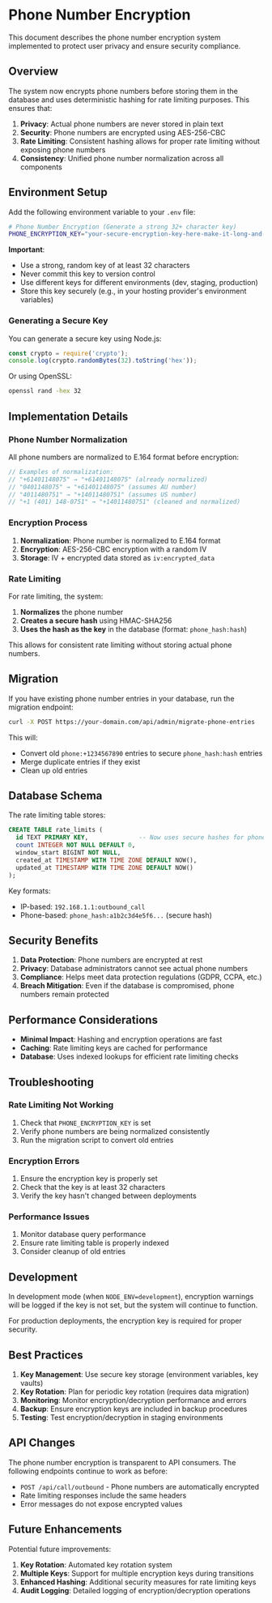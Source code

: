 # Phone Number Encryption

This document describes the phone number encryption system implemented to protect user privacy and ensure security compliance.

## Overview

The system now encrypts phone numbers before storing them in the database and uses deterministic hashing for rate limiting purposes. This ensures that:

1. **Privacy**: Actual phone numbers are never stored in plain text
2. **Security**: Phone numbers are encrypted using AES-256-CBC
3. **Rate Limiting**: Consistent hashing allows for proper rate limiting without exposing phone numbers
4. **Consistency**: Unified phone number normalization across all components

## Environment Setup

Add the following environment variable to your `.env` file:

```bash
# Phone Number Encryption (Generate a strong 32+ character key)
PHONE_ENCRYPTION_KEY="your-secure-encryption-key-here-make-it-long-and-random"
```

**Important**: 
- Use a strong, random key of at least 32 characters
- Never commit this key to version control
- Use different keys for different environments (dev, staging, production)
- Store this key securely (e.g., in your hosting provider's environment variables)

### Generating a Secure Key

You can generate a secure key using Node.js:

```javascript
const crypto = require('crypto');
console.log(crypto.randomBytes(32).toString('hex'));
```

Or using OpenSSL:

```bash
openssl rand -hex 32
```

## Implementation Details

### Phone Number Normalization

All phone numbers are normalized to E.164 format before encryption:

```javascript
// Examples of normalization:
// "+61401148075" → "+61401148075" (already normalized)
// "0401148075" → "+61401148075" (assumes AU number)
// "4011480751" → "+14011480751" (assumes US number)
// "+1 (401) 148-0751" → "+14011480751" (cleaned and normalized)
```

### Encryption Process

1. **Normalization**: Phone number is normalized to E.164 format
2. **Encryption**: AES-256-CBC encryption with a random IV
3. **Storage**: IV + encrypted data stored as `iv:encrypted_data`

### Rate Limiting

For rate limiting, the system:

1. **Normalizes** the phone number
2. **Creates a secure hash** using HMAC-SHA256
3. **Uses the hash as the key** in the database (format: `phone_hash:hash`)

This allows for consistent rate limiting without storing actual phone numbers.

## Migration

If you have existing phone number entries in your database, run the migration endpoint:

```bash
curl -X POST https://your-domain.com/api/admin/migrate-phone-entries
```

This will:
- Convert old `phone:+1234567890` entries to secure `phone_hash:hash` entries
- Merge duplicate entries if they exist
- Clean up old entries

## Database Schema

The rate limiting table stores:

```sql
CREATE TABLE rate_limits (
  id TEXT PRIMARY KEY,              -- Now uses secure hashes for phone numbers
  count INTEGER NOT NULL DEFAULT 0,
  window_start BIGINT NOT NULL,
  created_at TIMESTAMP WITH TIME ZONE DEFAULT NOW(),
  updated_at TIMESTAMP WITH TIME ZONE DEFAULT NOW()
);
```

Key formats:
- IP-based: `192.168.1.1:outbound_call`
- Phone-based: `phone_hash:a1b2c3d4e5f6...` (secure hash)

## Security Benefits

1. **Data Protection**: Phone numbers are encrypted at rest
2. **Privacy**: Database administrators cannot see actual phone numbers
3. **Compliance**: Helps meet data protection regulations (GDPR, CCPA, etc.)
4. **Breach Mitigation**: Even if the database is compromised, phone numbers remain protected

## Performance Considerations

- **Minimal Impact**: Hashing and encryption operations are fast
- **Caching**: Rate limiting keys are cached for performance
- **Database**: Uses indexed lookups for efficient rate limiting checks

## Troubleshooting

### Rate Limiting Not Working

1. Check that `PHONE_ENCRYPTION_KEY` is set
2. Verify phone numbers are being normalized consistently
3. Run the migration script to convert old entries

### Encryption Errors

1. Ensure the encryption key is properly set
2. Check that the key is at least 32 characters
3. Verify the key hasn't changed between deployments

### Performance Issues

1. Monitor database query performance
2. Ensure rate limiting table is properly indexed
3. Consider cleanup of old entries

## Development

In development mode (when `NODE_ENV=development`), encryption warnings will be logged if the key is not set, but the system will continue to function.

For production deployments, the encryption key is required for proper security.

## Best Practices

1. **Key Management**: Use secure key storage (environment variables, key vaults)
2. **Key Rotation**: Plan for periodic key rotation (requires data migration)
3. **Monitoring**: Monitor encryption/decryption performance and errors
4. **Backup**: Ensure encryption keys are included in backup procedures
5. **Testing**: Test encryption/decryption in staging environments

## API Changes

The phone number encryption is transparent to API consumers. The following endpoints continue to work as before:

- `POST /api/call/outbound` - Phone numbers are automatically encrypted
- Rate limiting responses include the same headers
- Error messages do not expose encrypted values

## Future Enhancements

Potential future improvements:

1. **Key Rotation**: Automated key rotation system
2. **Multiple Keys**: Support for multiple encryption keys during transitions
3. **Enhanced Hashing**: Additional security measures for rate limiting keys
4. **Audit Logging**: Detailed logging of encryption/decryption operations 